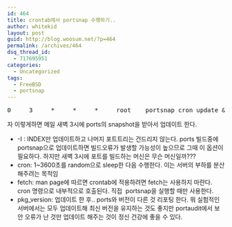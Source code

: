 ```yaml
---
id: 464
title: crontab에서 portsnap 수행하기..
author: whitekid
layout: post
guid: http://blog.woosum.net/?p=464
permalink: /archives/464
dsq_thread_id:
  - 717695951
categories:
  - Uncategorized
tags:
  - FreeBSD
  - portsnap
---
```

<pre>0     3     *     *     *     root    portsnap cron update && pkg_version -vIL=</pre>

자 이렇게하면 메일 새벽 3시에 ports의 snapshot을 받아서 업데이트 한다.

  * -I : INDEX만 업데이트하고 나머지 포트트리는 건드리지 않는다. ports 빌드중에 portsnap으로 업데이트하면 빌드오류가 발생할 가능성이 높으므로 그때 이 옵션이 필요하다. 하지만 새벽 3시에 포트를 빌드하는 머신은 무슨 머신일까???
  * cron: 1~3600초를 random으로 sleep한 다음 수행한다. 이는 서버의 부하를 분산해주려는 목적임
  * fetch: man page에 따르면 crontab에 적용하려면 fetch는 사용하지 마란다. cron 명령으로 내부적으로 호출된다. 직접  portsnap을 실행할 때만 사용한다.
  * pkg_version: 업데이트 한 후.. ports와 버전이 다른 것 리포팅 한다. 뭐 실험적인 서버에서는 모두 업데이트해 최신 버전을 유지하는 것도 좋지만 portaudit에서 보안 오류가 난 것만 업데이트 해주는 것이 정신 건강에 좋을 수 있다.